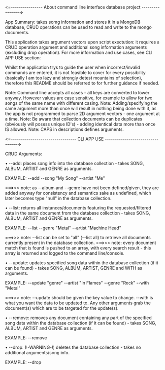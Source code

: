 <=---------------- About command line interface database project ----------------=>

App Summary: takes somg information and stores it in a MongoDB database, CRUD operations can be used to read and write to the mongo documents.

This application takes argument vectors upon script exectution: it requires a CRUD operation argument and additional song information arguments (excluding drop operation). For more information and use cases, see CLI APP USE section:

Whilst the application trys to guide the user when incorrect/invalid commands are entered, it is not feasible to cover for every possibility (basically I am too lazy and strongly detest mountains of selection), therefore this README should be referred to for further guidance if needed.

Note: Command line accepts all cases - all keys are converted to lower anyway. However values are case sensitive, for example to allow for two songs of the same name with different casing.
Note: Adding/specifying the same argument more than once will result in nothing being done with it, as the app is not programmed to parse 2D argument vectors - one argument at a time.
Note: Be aware that collection documents can be duplicates (obviously will posess unique ID's) - adding identical data more than once IS allowed.
Note: CAPS in descriptions defines arguments.

<=--------------------------------- CLI APP USE ---------------------------------=>

CRUD Arguments:

• --add: places song info into the database collection - takes SONG, ALBUM, ARTIST and GENRE as arguments.

EXAMPLE: --add --song "My Song" --artist "Me"

===>>> note: as --album and --genre have not been defined/given, they are added anyway for consistency and semantics sake as undefined, which later becomes type "null" in the database collection.

• --list: returns all instances/documents featuring the requested/filtered data in the same document from the database collection - takes SONG, ALBUM, ARTIST and GENRE as arguments.

EXAMPLE: --list --genre "Metal" --artist "Machine Head"

===>>> note: --list can be set to "all" (--list all) to retrieve all documents currently present in the database collection.
===>>> note: every document match that is found is pushed to an array, with every search result - this array is returned and logged to the command line/console.

• --update: updates specified song data within the database collection (if it can be found) - takes SONG, ALBUM, ARTIST, GENRE and WITH as arguments.

EXAMPLE: --update "genre" --artist "In Flames" --genre "Rock" --with "Metal"

===>>> note: --update should be given the key value to change. --with is what you want the data to be updated to. Any other arguments grab the document(s) which are to be targeted for the update(s).

• --remove: removes any document containing any part of the specified song data within the database collection (if it can be found) - takes SONG, ALBUM, ARTIST and GENRE as arguments.

EXAMPLE: --remove

• --drop: (!-WARNING-!) deletes the database collection - takes no additional arguments/song info.

EXAMPLE: --drop